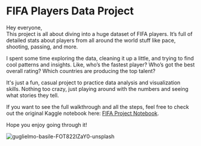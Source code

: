 # FIFA Players Data Project
Hey everyone,  
This project is all about diving into a huge dataset of FIFA players. It’s full of detailed stats about players from all around the world stuff like pace, shooting, passing, and more.  

I spent some time exploring the data, cleaning it up a little, and trying to find cool patterns and insights. Like, who’s the fastest player? Who’s got the best overall rating? Which countries are producing the top talent?  

It's just a fun, casual project to practice data analysis and visualization skills. Nothing too crazy, just playing around with the numbers and seeing what stories they tell.  

If you want to see the full walkthrough and all the steps, feel free to check out the original Kaggle notebook here: [FIFA Project Notebook](https://www.kaggle.com/code/mo7amedmomo/fifa-project).

Hope you enjoy going through it!

![guglielmo-basile-FOT822IZaY0-unsplash](https://github.com/user-attachments/assets/886ff94f-be4b-475e-a366-def4e2200826)


